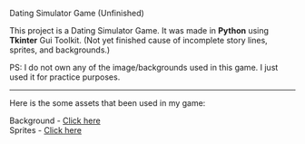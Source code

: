 Dating Simulator Game (Unfinished)

This project is a Dating Simulator Game. It was made in **Python** using **Tkinter** Gui Toolkit. 
(Not yet finished cause of incomplete story lines, sprites, and backgrounds.)

PS: I do not own any of the image/backgrounds used in this game. I just used it for practice purposes.

_____

Here is the some assets that been used in my game:

Background - [Click here](https://lemmasoft.renai.us/forums/viewtopic.php?t=17302) <br> 
Sprites -  [Click here](https://cucurbitapepo.itch.io/girl-sprites-for-visual-novel)
